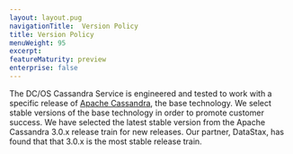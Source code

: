 ```yaml
---
layout: layout.pug
navigationTitle:  Version Policy
title: Version Policy
menuWeight: 95
excerpt:
featureMaturity: preview
enterprise: false
---
```


<!-- This source repo for this topic is https://github.com/dcos-cassandra-service -->


The DC/OS Cassandra Service is engineered and tested to work with a specific release of [Apache Cassandra](http://cassandra.apache.org), the base technology. We select stable versions of the base technology in order to promote customer success. We have selected the latest stable version from the Apache Cassandra 3.0.x release train for new releases. Our partner, DataStax, has found that that 3.0.x is the most stable release train.
